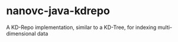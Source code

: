 # nanovc-java-kdrepo
A KD-Repo implementation, similar to a KD-Tree, for indexing multi-dimensional data

